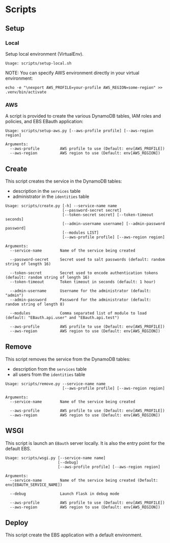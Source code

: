 Scripts
=======

## Setup

### Local

Setup local environment (VirtualEnv).
```
Usage: scripts/setup-local.sh
```

NOTE: You can specify AWS environment directly in your virtual environment:
```
echo -e "\nexport AWS_PROFILE=your-profile AWS_REGION=some-region" >> .venv/bin/activate
```

### AWS

A script is provided to create the various DynamoDB tables, IAM roles and policies, and EBS EBauth application:
```
Usage: scripts/setup-aws.py [--aws-profile profile] [--aws-region region]

Arguments:
  --aws-profile         AWS profile to use (Default: env[AWS_PROFILE])
  --aws-region          AWS region to use (Default: env[AWS_REGION])
```

## Create

This script creates the service in the DynamoDB tables:
 * description in the `services` table
 * administrator in the `identities` table

```
Usage: scripts/create.py [-h] --service-name name
                         [--password-secret secret]
                         [--token-secret secret] [--token-timeout seconds]
                         [--admin-username username] [--admin-password password]
                         [--modules LIST]
                         [--aws-profile profile] [--aws-region region]

Arguments:
  --service-name        Name of the service being created

  --password-secret     Secret used to salt passwords (default: random string of length 16)

  --token-secret        Secret used to encode authentication tokens (default: random string of length 16)
  --token-timeout       Token timeout in seconds (default: 1 hour)

  --admin-username      Username for the administrator (default: "admin")
  --admin-password      Password for the administrator (default: random string of length 8)

  --modules             Comma separated list of module to load (default: "EBauth.api.user" and "EBauth.api.test")

  --aws-profile         AWS profile to use (Default: env[AWS_PROFILE])
  --aws-region          AWS region to use (Default: env[AWS_REGION])
```

## Remove

This script removes the service from the DynamoDB tables:
 * description from the `services` table
 * all users from the `identities` table

```
Usage: scripts/remove.py --service-name name
                         [--aws-profile profile] [--aws-region region]

Arguments:
  --service-name        Name of the service being created

  --aws-profile         AWS profile to use (Default: env[AWS_PROFILE])
  --aws-region          AWS region to use (Default: env[AWS_REGION])
```

## WSGI

This script is launch an `EBauth` server locally. It is also the entry point for the default EBS.

```
Usage: scripts/wsgi.py [--service-name name]
                       [--debug]
                       [--aws-profile profile] [--aws-region region]

Arguments:
  --service-name        Name of the service being created (Default: env[EBAUTH_SERVICE_NAME])

  --debug               Launch Flask in debug mode

  --aws-profile         AWS profile to use (Default: env[AWS_PROFILE])
  --aws-region          AWS region to use (Default: env[AWS_REGION])
```

## Deploy

This script create the EBS application with a default environment.

```

```


